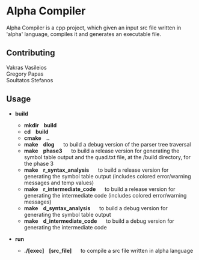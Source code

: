 # Alpha Compiler

Alpha Compiler is a cpp project, which given an input src file written in 'alpha' language, compiles it and generates an executable file. 


## Contributing

Vakras Vasileios  
Gregory Papas  
Soultatos Stefanos


## Usage

* <b>build</b>
    * <b>mkdir&nbsp;&nbsp;&nbsp;&nbsp;build&nbsp;&nbsp;&nbsp;&nbsp;&nbsp;&nbsp;</b>
    * <b>cd&nbsp;&nbsp;&nbsp;&nbsp;build&nbsp;&nbsp;&nbsp;&nbsp;&nbsp;&nbsp;</b>
    * <b>cmake&nbsp;&nbsp;&nbsp;&nbsp;..&nbsp;&nbsp;&nbsp;&nbsp;&nbsp;&nbsp;</b>
    * <b>make&nbsp;&nbsp;&nbsp;&nbsp;dlog&nbsp;&nbsp;&nbsp;&nbsp;&nbsp;&nbsp;</b>  to build a debug version of the parser tree traversal
    * <b>make&nbsp;&nbsp;&nbsp;&nbsp;phase3&nbsp;&nbsp;&nbsp;&nbsp;&nbsp;&nbsp;</b>  to build a release version for generating the symbol table
    output and the quad.txt file, at the /build directory, for the phase 3
    * <b>make&nbsp;&nbsp;&nbsp;&nbsp;r_syntax_analysis&nbsp;&nbsp;&nbsp;&nbsp;&nbsp;&nbsp;</b>  to build a release version for generating the symbol table
    output (includes colored error/warning messages and temp values)
    * <b>make&nbsp;&nbsp;&nbsp;&nbsp;r_intermediate_code&nbsp;&nbsp;&nbsp;&nbsp;&nbsp;&nbsp;</b>  to build a release version for generating the intermediate code (includes colored error/warning messages)
    * <b>make&nbsp;&nbsp;&nbsp;&nbsp;d_syntax_analysis&nbsp;&nbsp;&nbsp;&nbsp;&nbsp;&nbsp;</b>  to build a debug version for generating the symbol table
    output
    * <b>make&nbsp;&nbsp;&nbsp;&nbsp;d_intermediate_code&nbsp;&nbsp;&nbsp;&nbsp;&nbsp;&nbsp;</b>  to build a debug version for generating the intermediate code

* <b>run</b>   
    * <b>./[exec]&nbsp;&nbsp;&nbsp;&nbsp;[src_file]&nbsp;&nbsp;&nbsp;&nbsp;&nbsp;&nbsp;</b>  to compile a src file written in alpha language
     

